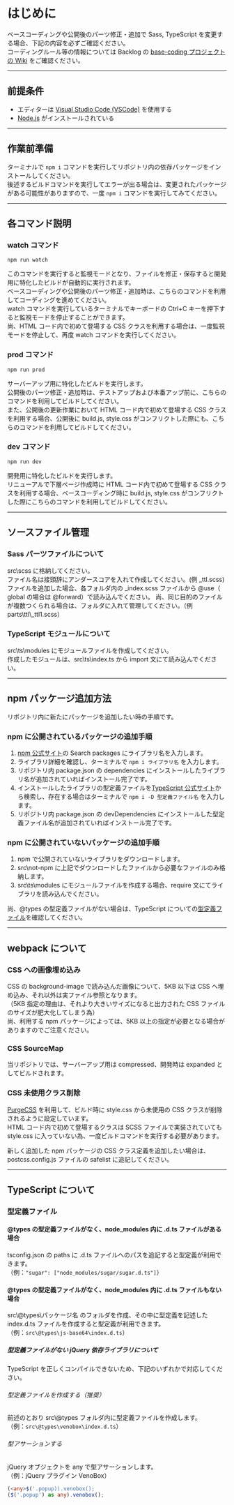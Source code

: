 # はじめに

ベースコーディングや公開後のパーツ修正・追加で Sass, TypeScript を変更する場合、下記の内容を必ずご確認ください。<br>
コーディングルール等の情報については Backlog の [base-coding プロジェクトの Wiki](https://cab-work.backlog.jp/wiki/BC/Home) をご確認ください。

---

## 前提条件

- エディターは [Visual Studio Code (VSCode)](https://code.visualstudio.com/) を使用する
- [Node.js](https://nodejs.org/ja/) がインストールされている

---

## 作業前準備

ターミナルで `npm i` コマンドを実行してリポジトリ内の依存パッケージをインストールしてください。<br>
後述するビルドコマンドを実行してエラーが出る場合は、変更されたパッケージがある可能性がありますので、一度 `npm i` コマンドを実行してみてください。

---

## 各コマンド説明

### watch コマンド

```npm
npm run watch
```

このコマンドを実行すると監視モードとなり、ファイルを修正・保存すると開発用に特化したビルドが自動的に実行されます。<br>
ベースコーディングや公開後のパーツ修正・追加時は、こちらのコマンドを利用してコーディングを進めてください。<br>
watch コマンドを実行しているターミナルでキーボードの Ctrl+C キーを押下すると監視モードを停止することができます。<br>
尚、HTML コード内で初めて登場する CSS クラスを利用する場合は、一度監視モードを停止して、再度 watch コマンドを実行してください。

### prod コマンド

```npm
npm run prod
```

サーバーアップ用に特化したビルドを実行します。<br>
公開後のパーツ修正・追加時は、テストアップおよび本番アップ前に、こちらのコマンドを利用してビルドしてください。<br>
また、公開後の更新作業において HTML コード内で初めて登場する CSS クラスを利用する場合、公開後に build.js, style.css がコンフリクトした際にも、こちらのコマンドを利用してビルドしてください。

### dev コマンド

```npm
npm run dev
```

開発用に特化したビルドを実行します。<br>
リニューアルで下層ページ作成時に HTML コード内で初めて登場する CSS クラスを利用する場合、ベースコーディング時に build.js, style.css がコンフリクトした際にこちらのコマンドを利用してビルドしてください。

---

## ソースファイル管理

### Sass パーツファイルについて

src\scss に格納してください。<br>
ファイル名は接頭辞にアンダースコアを入れて作成してください。(例 \_ttl.scss)<br>
ファイルを追加した場合、各フォルダ内の \_index.scss ファイルから @use（ global の場合は @forward）で読み込んでください。
尚、同じ目的のファイルが複数つくられる場合は、フォルダに入れて管理してください。（例 parts\ttl\\\_ttl1.scss）

### TypeScript モジュールについて

src\ts\modules にモジュールファイルを作成してください。<br>
作成したモジュールは、src\ts\index.ts から import 文にて読み込んでください。

---

## npm パッケージ追加方法

リポジトリ内に新たにパッケージを追加したい時の手順です。

### npm に公開されているパッケージの追加手順

1. [npm 公式サイト](https://www.npmjs.com/)の Search packages にライブラリ名を入力します。
2. ライブラリ詳細を確認し、ターミナルで `npm i ライブラリ名` を入力します。
3. リポジトリ内 package.json の dependencies にインストールしたライブラリ名が追加されていればインストール完了です。
4. インストールしたライブラリの型定義ファイルを[TypeScript 公式サイト](https://www.typescriptlang.org/dt/search)から検索し、存在する場合はターミナルで `npm i -D 型定義ファイル名` を入力します。
5. リポジトリ内 package.json の devDependencies にインストールした型定義ファイル名が追加されていればインストール完了です。

### npm に公開されていないパッケージの追加手順

1. npm で公開されていないライブラリをダウンロードします。
2. src\not-npm に上記でダウンロードしたファイルから必要なファイルのみ格納します。
3. src\ts\modules にモジュールファイルを作成する場合、require 文にてライブラリを読み込んでください。

尚、@types の型定義ファイルがない場合は、TypeScript についての[型定義ファイル](#型定義ファイル)を確認してください。

---

## webpack について

### CSS への画像埋め込み

CSS の background-image で読み込んだ画像について、5KB 以下は CSS へ埋め込み、それ以外は実ファイル参照となります。<br>
（5KB 指定の理由は、それより大きいサイズになると出力された CSS ファイルのサイズが肥大化してしまう為）<br>
尚、利用する npm パッケージによっては、5KB 以上の指定が必要となる場合がありますのでご注意ください。

### CSS SourceMap

当リポジトリでは、サーバーアップ用は compressed、開発時は expanded としてビルドされます。

### CSS 未使用クラス削除

[PurgeCSS](https://purgecss.com/) を利用して、ビルド時に style.css から未使用の CSS クラスが削除されるように設定しています。<br>
HTML コード内で初めて登場するクラスは SCSS ファイルで実装されていても style.css に入っていない為、一度ビルドコマンドを実行する必要があります。

新しく追加した npm パッケージの CSS クラス定義を追加したい場合は、postcss.config.js ファイルの safelist に追記してください。

---

## TypeScript について

### 型定義ファイル

#### @types の型定義ファイルがなく、node_modules 内に .d.ts ファイルがある場合

tsconfig.json の paths に .d.ts ファイルへのパスを追記すると型定義が利用できます。<br>
（例：`"sugar": ["node_modules/sugar/sugar.d.ts"]`）

#### @types の型定義ファイルがなく、node_modules 内に .d.ts ファイルもない場合

src\\@types\パッケージ名 のフォルダを作成、その中に型定義を記述した index.d.ts ファイルを作成すると型定義が利用できます。<br>
（例：`src\@types\js-base64\index.d.ts`）

##### 型定義ファイルがない jQuery 依存ライブラリについて

TypeScript を正しくコンパイルできないため、下記のいずれかで対応してください。

###### 型定義ファイルを作成する（推奨）

前述のとおり src\\@types フォルダ内に型定義ファイルを作成します。<br>
（例：`src\@types\venobox\index.d.ts`）

###### 型アサーションする

jQuery オブジェクトを any で型アサーションします。<br>
（例：jQuery プラグイン VenoBox）

```typescript
(<any>$('.popup)).venobox();
($('.popup') as any).venobox();
```

